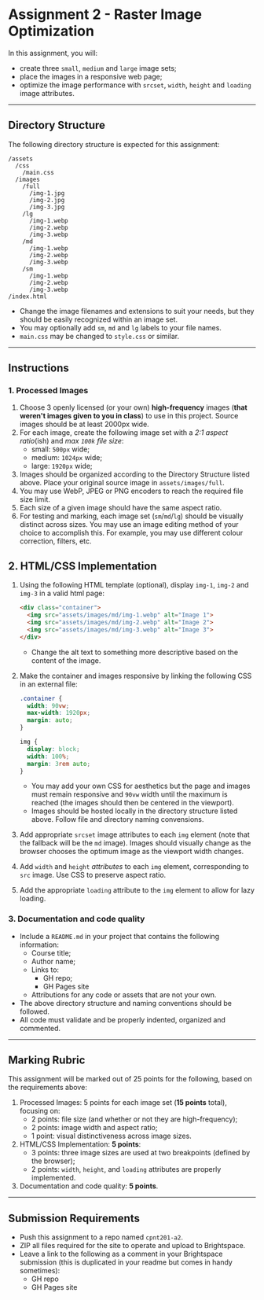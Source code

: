 # Assignment 2 - Raster Image Optimization
In this assignment, you will: 
- create three `small`, `medium` and `large` image sets;
- place the images in a responsive web page;
- optimize the image performance with `srcset`, `width`, `height` and `loading` image attributes.

---

## Directory Structure
The following directory structure is expected for this assignment:

```
/assets
  /css
    /main.css
  /images
    /full
      /img-1.jpg
      /img-2.jpg
      /img-3.jpg
    /lg
      /img-1.webp
      /img-2.webp
      /img-3.webp
    /md
      /img-1.webp
      /img-2.webp
      /img-3.webp
    /sm
      /img-1.webp
      /img-2.webp
      /img-3.webp
/index.html
```

- Change the image filenames and extensions to suit your needs, but they should be easily recognized within an image set.
- You may optionally add `sm`, `md` and `lg` labels to your file names. 
- `main.css` may be changed to `style.css` or similar.

---

## Instructions
### 1. Processed Images
1. Choose 3 openly licensed (or your own) **high-frequency** images (**that weren't images given to you in class**) to use in this project. Source images should be at least 2000px wide.
2. For each image, create the following image set with a _2:1 aspect ratio_(ish) and _max `100k` file size_:
    - small: `500px` wide;
    - medium: `1024px` wide;
    - large: `1920px` wide;
3. Images should be organized according to the Directory Structure listed above. Place your original source image in `assets/images/full`.
4. You may use WebP, JPEG or PNG encoders to reach the required file size limit.
5. Each size of a given image should have the same aspect ratio.
6. For testing and marking, each image set (`sm`/`md`/`lg`) should be visually distinct across sizes. You may use an image editing method of your choice to accomplish this. For example, you may use different colour correction, filters, etc. 

## 2. HTML/CSS Implementation 
1. Using the following HTML template (optional), display `img-1`, `img-2` and `img-3` in a valid html page:

    ```html
    <div class="container">
      <img src="assets/images/md/img-1.webp" alt="Image 1">
      <img src="assets/images/md/img-2.webp" alt="Image 2">
      <img src="assets/images/md/img-3.webp" alt="Image 3">
    </div>
    ```

    - Change the alt text to something more descriptive based on the content of the image.

2. Make the container and images responsive by linking the following CSS in an external file:

    ```css
    .container {
      width: 90vw;
      max-width: 1920px;
      margin: auto;
    }

    img {
      display: block;
      width: 100%;
      margin: 3rem auto;
    }
    ```

    - You may add your own CSS for aesthetics but the page and images must remain responsive and `90vw` width until the maximum is reached (the images should then be centered in the viewport).
    - Images should be hosted locally in the directory structure listed above. Follow file and directory naming convensions.
3. Add appropriate `srcset` image attributes to each `img` element (note that the fallback will be the `md` image). Images should visually change as the browser chooses the optimum image as the viewport width changes.
4. Add `width` and `height` _attributes_ to each `img` element, corresponding to `src` image. Use CSS to preserve aspect ratio.
5. Add the appropriate `loading` attribute to the `img` element to allow for lazy loading.

### 3. Documentation and code quality
- Include a `README.md` in your project that contains the following information:
  - Course title;
  - Author name;
  - Links to:
    - GH repo;
    - GH Pages site
  - Attributions for any code or assets that are not your own.
- The above directory structure and naming conventions should be followed.
- All code must validate and be properly indented, organized and commented.

---

## Marking Rubric
This assignment will be marked out of 25 points for the following, based on the requirements above:
1. Processed Images: 5 points for each image set (**15 points** total), focusing on:
    - 2 points: file size (and whether or not they are high-frequency);
    - 2 points: image width and aspect ratio;
    - 1 point: visual distinctiveness across image sizes.
2. HTML/CSS Implementation: **5 points**:
    - 3 points: three image sizes are used at two breakpoints (defined by the browser);
    - 2 points: `width`, `height`, and `loading` attributes are properly implemented.
3. Documentation and code quality: **5 points**.

---

## Submission Requirements
- Push this assignment to a repo named `cpnt201-a2`.
- ZIP all files required for the site to operate and upload to Brightspace. 
- Leave a link to the following as a comment in your Brightspace submission (this is duplicated in your readme but comes in handy sometimes):
  - GH repo
  - GH Pages site
